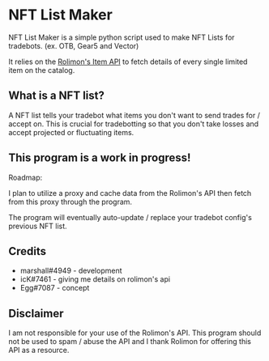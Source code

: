 # NFT List Maker

NFT List Maker is a simple python script used to make NFT Lists for tradebots. (ex. OTB, Gear5 and Vector)

It relies on the [Rolimon's Item API](https://www.rolimons.com/itemapi/itemdetails) to fetch details of every single limited item on the catalog. 

## What is a NFT list?

A NFT list tells your tradebot what items you don't want to send trades for / accept on. This is crucial for tradebotting so that you don't take losses and accept projected or fluctuating items.

## This program is a work in progress!

Roadmap:

I plan to utilize a proxy and cache data from the Rolimon's API then fetch from this proxy through the program. 

The program will eventually auto-update / replace your tradebot config's previous NFT list.

## Credits 

+ marshall#4949 - development
+ icK#7461 - giving me details on rolimon's api
+ Egg#7087 - concept

## Disclaimer

I am not responsible for your use of the Rolimon's API. This program should not be used to spam / abuse the API and I thank Rolimon for offering this API as a resource.

